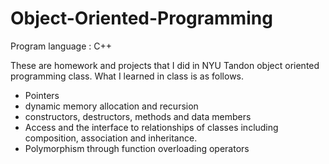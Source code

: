 # Object-Oriented-Programming

Program language : C++

These are homework and projects that I did in NYU Tandon object oriented programming class. What I learned in class is as follows.
- Pointers
- dynamic memory allocation and recursion
- constructors, destructors, methods and data members
- Access and the interface to relationships of classes including composition, association and inheritance. 
- Polymorphism through function overloading operators
